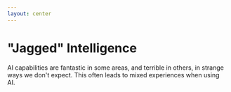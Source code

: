 ```yaml
---
layout: center
---
```


# "Jagged" Intelligence

AI capabilities are fantastic in some areas, and terrible in others, in strange ways we don't expect. This often leads to mixed experiences when using AI.

<JaggedIntelligence :peaks="24" />

